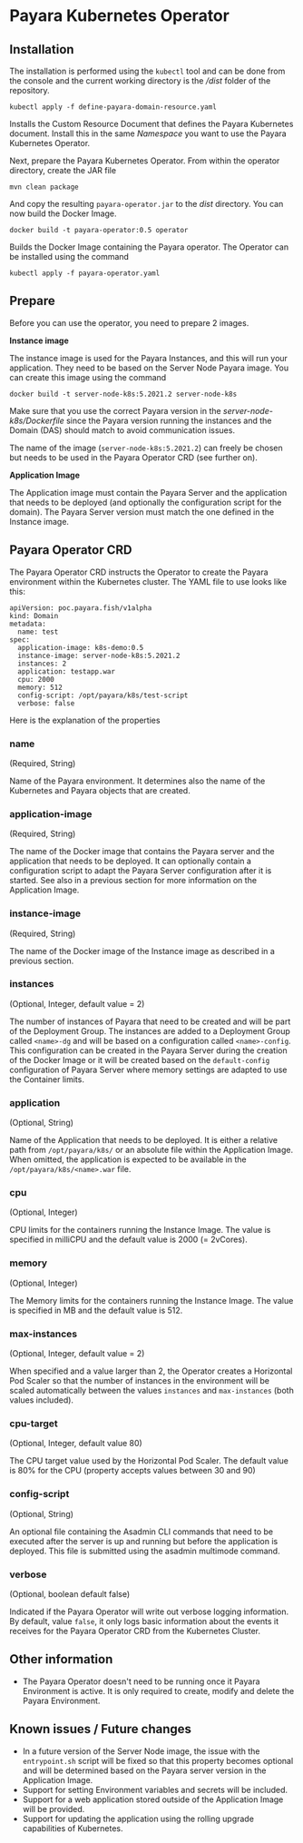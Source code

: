 # Payara Kubernetes Operator


## Installation

The installation is performed using the `kubectl` tool and can be done from the console and the current working directory is the _/dist_ folder of the repository.

    kubectl apply -f define-payara-domain-resource.yaml

Installs the Custom Resource Document that defines the Payara Kubernetes document.  Install this in the same _Namespace_ you want to use the Payara Kubernetes Operator.

Next, prepare the Payara Kubernetes Operator. From within the operator directory, create the JAR file

    mvn clean package

And copy the resulting `payara-operator.jar` to the _dist_ directory. You can now build the Docker Image.

    docker build -t payara-operator:0.5 operator

Builds the Docker Image containing the Payara operator. The Operator can be installed using the command

    kubectl apply -f payara-operator.yaml

## Prepare

Before you can use the operator, you need to prepare 2 images.

**Instance image**

The instance image is used for the Payara Instances, and this will run your application. They need to be based on the Server Node Payara image.  You can create this image using the command

    docker build -t server-node-k8s:5.2021.2 server-node-k8s

Make sure that you use the correct Payara version in the _server-node-k8s/Dockerfile_ since the Payara version running the instances and the Domain (DAS) should match to avoid communication issues.

The name of the image (`server-node-k8s:5.2021.2`) can freely be chosen but needs to be used in the Payara Operator CRD (see further on).

**Application Image**

The Application image must contain the Payara Server and the application that needs to be deployed (and optionally the configuration script for the domain).  The Payara Server version must match the one defined in the Instance image.

## Payara Operator CRD

The Payara Operator CRD instructs the Operator to create the Payara environment within the Kubernetes cluster. The YAML file to use looks like this:

    apiVersion: poc.payara.fish/v1alpha
    kind: Domain
    metadata:
      name: test
    spec:
      application-image: k8s-demo:0.5
      instance-image: server-node-k8s:5.2021.2
      instances: 2
      application: testapp.war
      cpu: 2000
      memory: 512
      config-script: /opt/payara/k8s/test-script
      verbose: false

Here is the explanation of the properties

### name

(Required, String)

Name of the Payara environment. It determines also the name of the Kubernetes and Payara objects that are created.

### application-image

(Required, String)

The name of the Docker image that contains the Payara server and the application that needs to be deployed. It can optionally contain a configuration script to adapt the Payara Server configuration after it is started.  See also in a previous section for more information on the Application Image.

### instance-image

(Required, String)

The name of the Docker image of the Instance image as described in a previous section.

### instances

(Optional, Integer, default value = 2)

The number of instances of Payara that need to be created and will be part of the Deployment Group.  The instances are added to a Deployment Group called `<name>-dg` and will be based on a configuration called `<name>-config`.  This configuration can be created in the Payara Server during the creation of the Docker Image or it will be created based on the `default-config` configuration of Payara Server where memory settings are adapted to use the Container limits.

### application

(Optional, String)

Name of the Application that needs to be deployed. It is either a relative path from `/opt/payara/k8s/` or an absolute file within the Application Image.  
When omitted, the application is expected to be available in the `/opt/payara/k8s/<name>.war` file.

### cpu

(Optional, Integer)

CPU limits for the containers running the Instance Image. The value is specified in milliCPU and the default value is 2000 (= 2vCores).

### memory

(Optional, Integer)

The Memory limits for the containers running the Instance Image. The value is specified in MB and the default value is 512.

### max-instances

(Optional, Integer, default value = 2)

When specified and a value larger than 2, the Operator creates a Horizontal Pod Scaler so that the number of instances in the environment will be scaled automatically between the values `instances` and `max-instances` (both values included).

### cpu-target

(Optional, Integer, default value 80)

The CPU target value used by the Horizontal Pod Scaler.  The default value is 80% for the CPU (property accepts values between 30 and 90)

### config-script

(Optional, String)

An optional file containing the Asadmin CLI commands that need to be executed after the server is up and running but before the application is deployed.  This file is submitted using the asadmin multimode command.  

### verbose

(Optional, boolean default false)

Indicated if the Payara Operator will write out verbose logging information. By default, value `false`, it only logs basic information about the events it receives for the Payara Operator CRD from the Kubernetes Cluster.

## Other information

- The Payara Operator doesn't need to be running once it Payara Environment is active. It is only required to create, modify and delete the Payara Environment.

## Known issues / Future changes

- In a future version of the Server Node image, the issue with the `entrypoint.sh` script will be fixed so that this property becomes optional and will be determined based on the Payara server version in the Application Image.
- Support for setting Environment variables and secrets will be included.
- Support for a web application stored outside of the Application Image will be provided.
- Support for updating the application using the rolling upgrade capabilities of Kubernetes.

